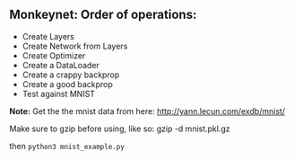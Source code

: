 ## Monkeynet: Order of operations:
- Create Layers
- Create Network from Layers
- Create Optimizer
- Create a DataLoader
- Create a crappy backprop
- Create a good backprop
- Test against MNIST

**Note:**
Get the the mnist data from here:
http://yann.lecun.com/exdb/mnist/    

Make sure to gzip before using, like so:
gzip -d mnist.pkl.gz

then <code>python3 mnist_example.py</code>